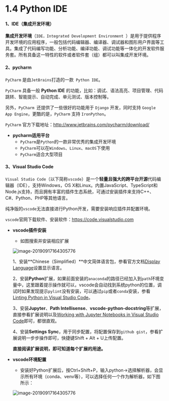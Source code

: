 # 1.4 Python IDE



#### 1、IDE（集成开发环境）

**集成开发环境**（`IDE，Integrated Development Environment `）是用于提供程序开发环境的应用程序，一般包括代码编辑器、编译器、调试器和图形用户界面等工具。集成了代码编写功能、分析功能、编译功能、调试功能等一体化的开发软件服务套。所有具备这一特性的软件或者软件套（组）都可以叫集成开发环境。



#### 2、pycharm

`PyCharm` 是由` JetBrains `打造的一款` Python IDE`。

`PyCharm` 具备一般 **Python IDE** 的功能，比如：调试、语法高亮、项目管理、代码跳转、智能提示、自动完成、单元测试、版本控制等。

另外，`PyCharm `还提供了一些很好的功能用于 `Django` 开发，同时支持 `Google App Engine`，更酷的是，`PyCharm` 支持 `IronPython`。

`PyCharm` 官方下载地址：http://www.jetbrains.com/pycharm/download/

- **pycharm适用平台**
    - `PyCharm`是`Python`的一款非常优秀的集成开发环境
    - `PyCharm`可以在`Windows`、`Linux`、`macOS`下使用
    - `PyCharm`适合大型项目



#### 3、Visual Studio Code

`Visual Studio Code`（以下简称`vscode`）是一个**轻量且强大的跨平台开源**代码编辑器（IDE），支持Windows，OS X和Linux。内置JavaScript、TypeScript和Node.js支持，而且拥有丰富的插件生态系统，可通过安装插件来支持C++、C#、Python、PHP等其他语言。

纯净版的`vscode`无法直接进行Python开发，需要安装响应插件并配置环境。

`vscode`官网下载软件、安装软件：https://code.visualstudio.com

- **vscode插件安装**

    - 如图搜索并安装相应扩展

    ![image-20190917164305776](https://s2.ax1x.com/2019/01/05/F7n7sP.png)

    1、安装**Chinese（Simplified）**中文简体语言包，参看官方文档[Display Language](https://code.visualstudio.com/docs/getstarted/locales)设置显示语言。

    2、安装**Python**扩展，如果前面安装的`anaconda`的路径已经加入到`path`环境变量中，这里跟着提示操作就可以，vscode会自动找到系统python的位置，调试时如果发现提示`pylint`没有安装，可以通过`pip`或者`conda`安装，参看[Linting Python in Visual Studio Code](https://code.visualstudio.com/docs/python/linting)。

    3、安装**Jupyter**、**Path Intellisense**、**vscode-python-docstring**等扩展，直接参看扩展说明以及[Working with Jupyter Notebooks in Visual Studio Code](https://code.visualstudio.com/docs/python/jupyter-support)即可，都很直观。

    4、安装**Settings Sync**，用于同步配置，将配置保存到`github gist`，参看扩展说明一步步操作即可，快捷键Shift + Alt + U上传配置。

    **直接阅读扩展说明，即可知道每个扩展的用途。**

- **vscode环境配置**

    - 安装好Python扩展后，按Ctrl+Shift+P，输入python→选择解析器，会显示所有环境（conda、venv等），可以选择任何一个作为解析器，如下图所示：

    ![image-20190917164305776](https://code.visualstudio.com/assets/docs/python/environments/interpreters-list.png)